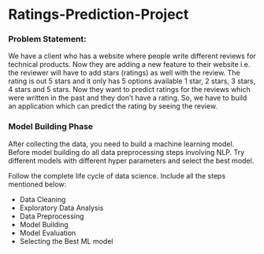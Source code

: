# Ratings-Prediction-Project

### Problem Statement:

We have a client who has a website where people write different reviews for technical products. Now they are adding a new feature to their website i.e. the reviewer will have to add stars (ratings) as well with the review. The rating is out 5 stars and it only has 5 options available 1 star, 2 stars, 3 stars, 4 stars and 5 stars. Now they want to predict ratings for the reviews which were written in the past and they don’t have a rating. So, we have to build an application which can predict the rating by seeing the review.

### Model Building Phase

After collecting the data, you need to build a machine learning model. Before model building do all data preprocessing steps involving NLP. Try different models with different hyper parameters and select the best model.

Follow the complete life cycle of data science. Include all the steps mentioned below:

- Data Cleaning
- Exploratory Data Analysis
- Data Preprocessing
- Model Building
- Model Evaluation
- Selecting the Best ML model
